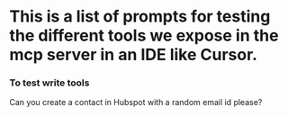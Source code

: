 # This is a list of prompts for testing the different tools we expose in the mcp server in an IDE like Cursor.

### To test write tools 

<prompt>
    Can you create a contact in Hubspot with a random email id please?
</prompt>